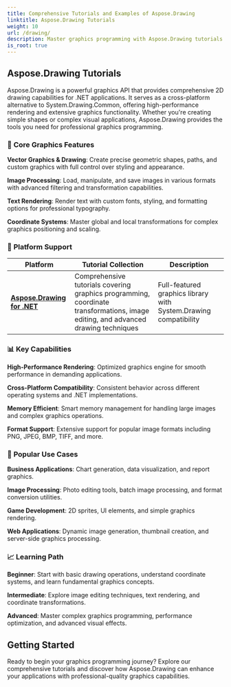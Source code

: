 ```yaml
---
title: Comprehensive Tutorials and Examples of Aspose.Drawing
linktitle: Aspose.Drawing Tutorials
weight: 10
url: /drawing/
description: Master graphics programming with Aspose.Drawing tutorials. Learn coordinate transformations, image editing, drawing techniques, and advanced visual effects across multiple platforms.
is_root: true
---
```


## Aspose.Drawing Tutorials

Aspose.Drawing is a powerful graphics API that provides comprehensive 2D drawing capabilities for .NET applications. It serves as a cross-platform alternative to System.Drawing.Common, offering high-performance rendering and extensive graphics functionality. Whether you're creating simple shapes or complex visual applications, Aspose.Drawing provides the tools you need for professional graphics programming.

### 🎨 **Core Graphics Features**

**Vector Graphics & Drawing**: Create precise geometric shapes, paths, and custom graphics with full control over styling and appearance.

**Image Processing**: Load, manipulate, and save images in various formats with advanced filtering and transformation capabilities.

**Text Rendering**: Render text with custom fonts, styling, and formatting options for professional typography.

**Coordinate Systems**: Master global and local transformations for complex graphics positioning and scaling.

### 🚀 **Platform Support**

| Platform | Tutorial Collection | Description |
|----------|---------------------|-------------|
| **[Aspose.Drawing for .NET](./net/)** | Comprehensive tutorials covering graphics programming, coordinate transformations, image editing, and advanced drawing techniques | Full-featured graphics library with System.Drawing compatibility |

### 📊 **Key Capabilities**

**High-Performance Rendering**: Optimized graphics engine for smooth performance in demanding applications.

**Cross-Platform Compatibility**: Consistent behavior across different operating systems and .NET implementations.

**Memory Efficient**: Smart memory management for handling large images and complex graphics operations.

**Format Support**: Extensive support for popular image formats including PNG, JPEG, BMP, TIFF, and more.

### 🎯 **Popular Use Cases**

**Business Applications**: Chart generation, data visualization, and report graphics.

**Image Processing**: Photo editing tools, batch image processing, and format conversion utilities.

**Game Development**: 2D sprites, UI elements, and simple graphics rendering.

**Web Applications**: Dynamic image generation, thumbnail creation, and server-side graphics processing.

### 📈 **Learning Path**

**Beginner**: Start with basic drawing operations, understand coordinate systems, and learn fundamental graphics concepts.

**Intermediate**: Explore image editing techniques, text rendering, and coordinate transformations.

**Advanced**: Master complex graphics programming, performance optimization, and advanced visual effects.

## Getting Started

Ready to begin your graphics programming journey? Explore our comprehensive tutorials and discover how Aspose.Drawing can enhance your applications with professional-quality graphics capabilities.
